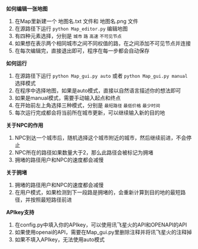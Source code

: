 **如何编辑一张地图**
1. 在Map里新建一个 地图名.txt 文件和 地图名.png 文件
2. 在源路径下运行 `python Map_editor.py` 编辑地图
3. 有四种元素选择，分别是 `城市` `路` `高速` `不可见节点`
4. 如果想在表示两个相同城市之间不同权值的路，在之间添加不可见节点并连接
5. 在每次编辑完，直接退出即可，程序在每一步都会自动保存


**如何运行**
1. 在源路径下运行 `python Map_gui.py auto` 或者 `python Map_gui.py manual`选择模式
2. 在程序中选择地图，如果是auto模式，直接以自然语言描述你的想法即可
3. 如果是manual模式，需要手动输入起点和终点
4. 在开始前左上角选择三种模式，分别是 `最短路径` `最低价格` `最少时间`
5. 每次运行完成都会将当前所在城市更新，可以继续输入新的目的地

**关于NPC的作用**
1. NPC到达一个城市后，随机选择这个城市附近的城市，然后继续前进，不会停止
2. NPC所在的路径如果数量大于2，那么此路径会被标记为拥堵
3. 拥堵的路径用户和NPC的速度都会减慢

**关于拥堵**
1. 拥堵的路径用户和NPC的速度都会减慢
2. 在用户模式，如果检测到下一段路是拥堵的，会重新计算到目的地的最短路径，并按照最短路径前进

**APIkey支持**
1. 在config.py中填入你的APIkey，可以使用讯飞星火的API和OPENAPI的API
2. 如果使用openai的API，需要在Map_gui.py里删除注释并将讯飞星火的注释掉
3. 如果不填入APIkey，无法使用auto模式